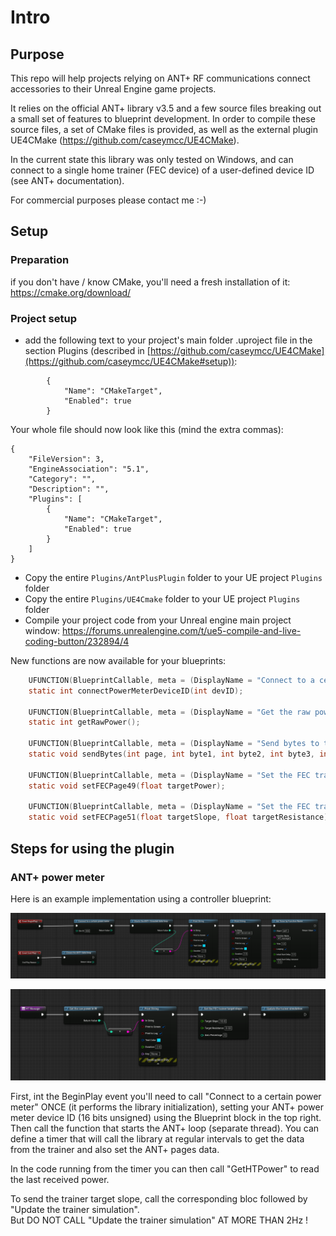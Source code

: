 # Intro

## Purpose

This repo will help projects relying on ANT+ RF communications connect accessories to their Unreal Engine game projects.

It relies on the official ANT+ library v3.5 and a few source files breaking out a small set of features to blueprint development.
In order to compile these source files, a set of CMake files is provided, as well as the external plugin UE4CMake (https://github.com/caseymcc/UE4CMake).

In the current state this library was only tested on Windows, and can connect to a single home trainer (FEC device) of a user-defined device ID (see ANT+ documentation).

For commercial purposes please contact me :-)

## Setup

### Preparation

if you don't have / know CMake, you'll need a fresh installation of it:
<https://cmake.org/download/>

### Project setup

- add the following text to your project's main folder .uproject file in the section Plugins (described in [https://github.com/caseymcc/UE4CMake](https://github.com/caseymcc/UE4CMake#setup)):

```text
		{
			"Name": "CMakeTarget",
			"Enabled": true
		}
```

Your whole file should now look like this (mind the extra commas):

```text
{
	"FileVersion": 3,
	"EngineAssociation": "5.1",
	"Category": "",
	"Description": "",
	"Plugins": [
		{
			"Name": "CMakeTarget",
			"Enabled": true
		}
	]
}
```

- Copy the entire `Plugins/AntPlusPlugin` folder to your UE project `Plugins` folder
- Copy the entire `Plugins/UE4Cmake` folder to your UE project `Plugins` folder
- Compile your project code from your Unreal engine main project window: <https://forums.unrealengine.com/t/ue5-compile-and-live-coding-button/232894/4>

New functions are now available for your blueprints:

```c
    UFUNCTION(BlueprintCallable, meta = (DisplayName = "Connect to a certain power meter", Keywords = "AntPlusPlugin power meter connect"), Category = "AntPlusPlugin")
    static int connectPowerMeterDeviceID(int devID);

    UFUNCTION(BlueprintCallable, meta = (DisplayName = "Get the raw power in W", Keywords = "AntPlusPlugin power get"), Category = "AntPlusPlugin")
    static int getRawPower();

    UFUNCTION(BlueprintCallable, meta = (DisplayName = "Send bytes to the ANT+ channel", Keywords = "AntPlusPlugin bytes send"), Category = "AntPlusPlugin")
    static void sendBytes(int page, int byte1, int byte2, int byte3, int byte4, int byte5, int byte6, int byte7);

    UFUNCTION(BlueprintCallable, meta = (DisplayName = "Set the FEC trainer target power", Keywords = "AntPlusPlugin FEC target power"), Category = "AntPlusPlugin")
    static void setFECPage49(float targetPower);

    UFUNCTION(BlueprintCallable, meta = (DisplayName = "Set the FEC trainer target slope", Keywords = "AntPlusPlugin FEC target slope"), Category = "AntPlusPlugin")
    static void setFECPage51(float targetSlope, float targetResistance);
```

## Steps for using the plugin

### ANT+ power meter

Here is an example implementation using a controller blueprint:

![img.png](img.png)

![img_1.png](img_1.png)

First, int the BeginPlay event you'll need to call "Connect to a certain power meter" ONCE (it performs the library initialization), setting your ANT+ power meter device ID (16 bits unsigned) using the Blueprint block in the top right.
Then call the function that starts the ANT+ loop (separate thread).
You can define a timer that will call the library at regular intervals to get the data from the trainer and also set the ANT+ pages data.

In the code running from the timer you can then call "GetHTPower" to read the last received power.

To send the trainer target slope, call the corresponding bloc followed by "Update the trainer simulation".  
But DO NOT CALL "Update the trainer simulation" AT MORE THAN 2Hz !
